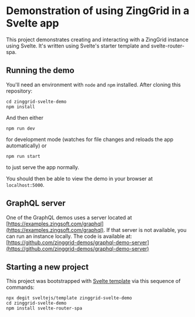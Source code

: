 # Demonstration of using ZingGrid in a Svelte app

This project demonstrates creating and interacting with a ZingGrid instance using Svelte.
It's written using Svelte's starter template and svelte-router-spa.

## Running the demo

You'll need an environment with `node` and `npm` installed.
After cloning this repository:

```
cd zinggrid-svelte-demo
npm install
```

And then either 

```
npm run dev
```

for development mode (watches for file changes and reloads the app automatically) or 

```
npm run start
```

to just serve the app normally.

You should then be able to view the demo in your browser at `localhost:5000`.

## GraphQL server

One of the GraphQL demos uses a server located at [https://examples.zingsoft.com/graphql](https://examples.zingsoft.com/graphql).
If that server is not available, you can run an instance locally. The code is available at:
[https://github.com/zinggrid-demos/graphql-demo-server](https://github.com/zinggrid-demos/graphql-demo-server)

## Starting a new project

This project was bootstrapped with [Svelte template](https://github.com/sveltejs/template) via this sequence of commands:

```
npx degit sveltejs/template zinggrid-svelte-demo
cd zinggrid-svelte-demo
npm install svelte-router-spa
```
